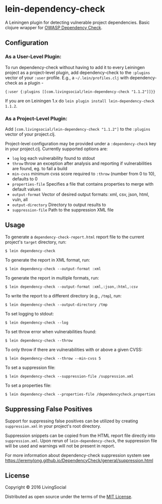 # lein-dependency-check

A Leiningen plugin for detecting vulnerable project dependencies. Basic clojure wrapper for [OWASP Dependency Check](https://www.owasp.org/index.php/OWASP_Dependency_Check).

## Configuration

### As a User-Level Plugin:

To run dependency-check without having to add it to every Leiningen project as a project-level plugin,
add dependency-check to the `:plugins` vector of your `:user` profile. E.g., a `~/.lein/profiles.clj` with dependency-check as a plugin -
```
{:user {:plugins [[com.livingsocial/lein-dependency-check "1.1.2"]]}}
```

If you are on Leiningen 1.x do `lein plugin install lein-dependency-check 1.1.2`.

### As a Project-Level Plugin:

Add `[com.livingsocial/lein-dependency-check "1.1.2"]` to the `:plugins` vector of your project.clj.

Project-level configuration may be provided under a `:dependency-check` key in your project.clj. Currently supported options are:
 * `log` log each vulnerability found to stdout
 * `throw` throw an exception after analysis and reporting if vulnerabilities are found, eg. to fail a build
 * `min-cvss` minimum cvss score required to `:throw` (number from 0 to 10), defaults to 0
 * `properties-file` Specifies a file that contains properties to merge with default values
 * `output-format` Vector of desired output formats: xml, csv, json, html, vuln, all
 * `output-directory` Directory to output results to
 * `suppression-file` Path to the suppression XML file

## Usage

To generate a `dependency-check-report.html` report file to the current project's `target` directory, run:

    $ lein dependency-check

To generate the report in XML format, run:

    $ lein dependency-check --output-format :xml

To generate the report in multiple formats, run:

    $ lein dependency-check --output-format :xml,:json,:html,:csv

To write the report to a different directory (e.g., `/tmp`), run:

    $ lein dependency-check --output-directory /tmp

To set logging to stdout:

    $ lein dependency-check --log

To set throw error when vulnerabilities found:

    $ lein dependency-check --throw
    
To only throw if there are vulnerabilities with or above a given CVSS:

    $ lein dependency-check --throw --min-cvss 5

To set a suppression file:

    $ lein dependency-check --suppression-file /suppression.xml

To set a properties file:

    $ lein dependency-check --properties-file /dependencycheck.properties

##  Suppressing False Positives

Support for suppressing false positives can be utilized by creating `suppression.xml` in your project's root directory.

Suppression snippets can be copied from the HTML report file directly into `suppression.xml`. Upon rerun of `lein-dependency-check`, the suppression file will be used and warnings will not be present in report.

For more information about dependency-check suppression system see https://jeremylong.github.io/DependencyCheck/general/suppression.html

## License

Copyright © 2016 LivingSocial

Distributed as open source under the terms of the [MIT
License](http://opensource.org/licenses/MIT).
